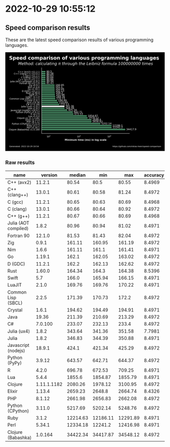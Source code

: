 # 2022-10-29 10:55:12

## Speed comparison results

These are the latest speed comparison results of various programming languages.

![plot](../assets/2022-10-29T105512/combined_results.png "Speed comparison of programming languages")

### Raw results

| name                 | version     | median   | min      | max      | accuracy |
| -------------------- | ----------- | -------- | -------- | -------- | -------- |
| C++ (avx2)           | 11.2.1      | 80.54    | 80.5     | 80.55    | 8.4969   |
| C++ (clang++)        | 13.0.1      | 80.61    | 80.58    | 81.24    | 8.4972   |
| C (gcc)              | 11.2.1      | 80.65    | 80.63    | 80.69    | 8.4968   |
| C (clang)            | 13.0.1      | 80.66    | 80.64    | 80.92    | 8.4972   |
| C++ (g++)            | 11.2.1      | 80.67    | 80.66    | 80.69    | 8.4968   |
| Julia (AOT compiled) | 1.8.2       | 80.96    | 80.94    | 81.02    | 8.4971   |
| Fortran 90           | 12.1.0      | 81.53    | 81.43    | 82.04    | 8.4972   |
| Zig                  | 0.9.1       | 161.11   | 160.95   | 161.19   | 8.4972   |
| Nim                  | 1.6.6       | 161.11   | 161.1    | 161.41   | 8.4971   |
| Go                   | 1.19.1      | 162.1    | 162.05   | 163.02   | 8.4972   |
| D (GDC)              | 11.2.1      | 162.2    | 162.13   | 162.62   | 8.4972   |
| Rust                 | 1.60.0      | 164.34   | 164.3    | 164.38   | 8.5396   |
| Swift                | 5.7         | 166.0    | 165.94   | 166.15   | 8.4971   |
| LuaJIT               | 2.1.0       | 169.76   | 169.76   | 170.22   | 8.4971   |
| Common Lisp (SBCL)   | 2.2.5       | 171.39   | 170.73   | 172.2    | 8.4972   |
| Crystal              | 1.6.1       | 194.62   | 194.49   | 194.91   | 8.4971   |
| Java                 | 19.36       | 211.39   | 210.69   | 213.29   | 8.4972   |
| C#                   | 7.0.100     | 233.07   | 232.13   | 233.4    | 8.4972   |
| Julia (ux4)          | 1.8.2       | 343.64   | 341.36   | 351.58   | 7.7981   |
| Julia                | 1.8.2       | 346.83   | 344.39   | 350.88   | 8.4971   |
| Javascript (nodejs)  | 18.9.1      | 424.1    | 421.34   | 425.29   | 8.4972   |
| Python (PyPy)        | 3.9.12      | 643.57   | 642.71   | 644.37   | 8.4972   |
| R                    | 4.2.0       | 696.78   | 672.53   | 709.25   | 8.4971   |
| Lua                  | 5.4.4       | 1855.6   | 1854.87  | 1855.79  | 8.4971   |
| Clojure              | 1.11.1.1182 | 2080.26  | 1978.12  | 3100.95  | 8.4972   |
| Elixir               | 1.13.4      | 2659.23  | 2648.8   | 2664.74  | 8.4326   |
| PHP                  | 8.1.12      | 2661.98  | 2656.83  | 2662.08  | 8.4972   |
| Python (CPython)     | 3.11.0      | 5217.69  | 5202.14  | 5248.76  | 8.4972   |
| Ruby                 | 3.1.2       | 12214.63 | 12186.11 | 12291.89 | 8.4971   |
| Perl                 | 5.34.1      | 12334.18 | 12241.2  | 12416.98 | 8.4971   |
| Clojure (Babashka)   | 1.0.164     | 34422.34 | 34417.87 | 34548.12 | 8.4972   |
